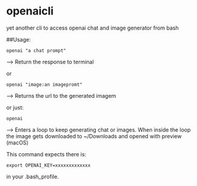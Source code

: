 # openaicli
yet another cli to access openai chat and image generator from bash


##Usage:

```
openai "a chat prompt"
```

--> Return the response to terminal

or

```
openai "image:an imagepromt"
```

--> Returns the url to the generated imagem

or just:

```
openai
```

--> Enters a loop to keep generating chat or images. When inside the loop the image gets downloaded to ~/Downloads and opened with preview (macOS)

This command expects there is:

```
export OPENAI_KEY=xxxxxxxxxxxxx
```

in your .bash_profile.
